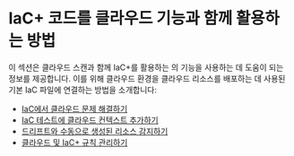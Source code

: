 # IaC+ 코드를 클라우드 기능과 함께 활용하는 방법

이 섹션은 클라우드 스캔과 함께 IaC+를 활용하는 의 기능을 사용하는 데 도움이 되는 정보를 제공합니다. 이를 위해 클라우드 환경을 클라우드 리소스를 배포하는 데 사용된 기본 IaC 파일에 연결하는 방법을 소개합니다:

* [IaC에서 클라우드 문제 해결하기](fix-cloud-issues-in-iac.md)
* [IaC 테스트에 클라우드 컨텍스트 추가하기](add-cloud-context-to-your-iac-tests.md)
* [드리프트와 수동으로 생성된 리소스 감지하기](detect-drift-and-manually-created-resources/)
* [클라우드 및 IaC+ 규칙 관리하기](../getting-started-with-iac+-and-cloud-scans/manage-iac+-and-cloud-rules.md)
